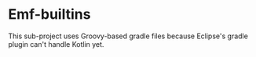 # Emf-builtins

This sub-project uses Groovy-based gradle files because Eclipse's gradle plugin can't handle Kotlin yet.